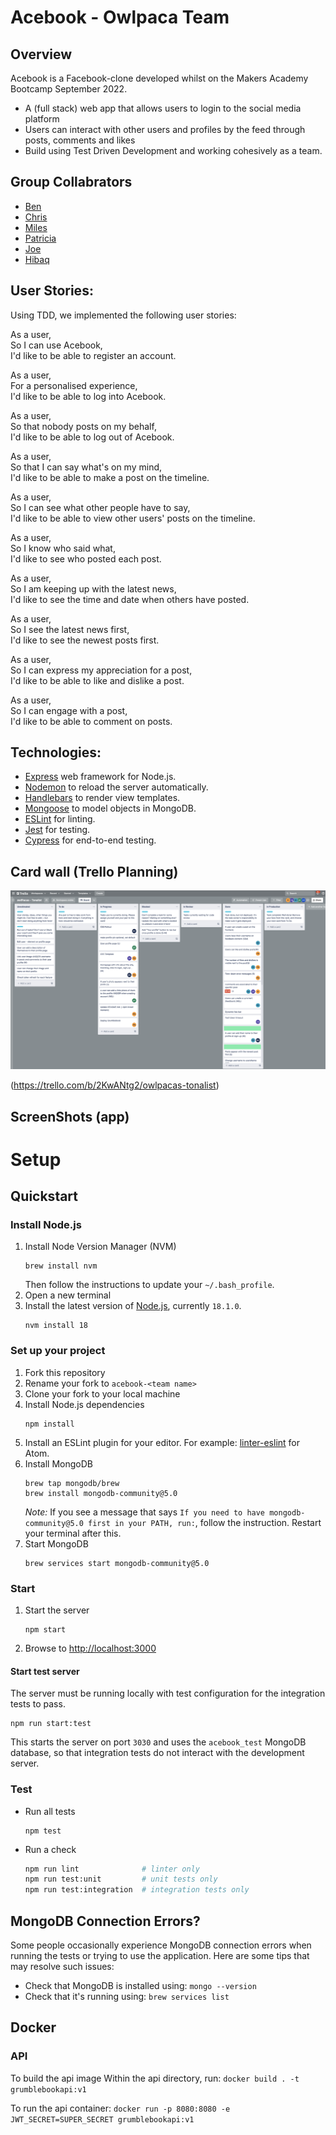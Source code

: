 # Acebook - Owlpaca Team

## Overview

Acebook is a Facebook-clone developed whilst on the Makers Academy Bootcamp September 2022.

- A (full stack) web app that allows users to login to the social media platform
- Users can interact with other users and profiles by the feed through posts, comments and likes
- Build using Test Driven Development and working cohesively as a team.

## Group Collabrators

- [Ben](https://github.com/eggs-benny)
- [Chris](https://github.com/AUTOMCAS)
- [Miles](https://github.com/Cragg87)
- [Patricia](https://github.com/PatriciaGN)
- [Joe](https://github.com/JoeOsborne77)
- [Hibaq](https://github.com/hibscodes)

## User Stories:

Using TDD, we implemented the following user stories:

As a user,  
So I can use Acebook,  
I'd like to be able to register an account.

As a user,  
For a personalised experience,  
I'd like to be able to log into Acebook.

As a user,  
So that nobody posts on my behalf,  
I'd like to be able to log out of Acebook.

As a user,  
So that I can say what's on my mind,  
I'd like to be able to make a post on the timeline.

As a user,  
So I can see what other people have to say,  
I'd like to be able to view other users' posts on the timeline.

As a user,  
So I know who said what,  
I'd like to see who posted each post.

As a user,  
So I am keeping up with the latest news,  
I'd like to see the time and date when others have posted.

As a user,  
So I see the latest news first,  
I'd like to see the newest posts first.

As a user,  
So I can express my appreciation for a post,  
I'd like to be able to like and dislike a post.

As a user,  
So I can engage with a post,  
I'd like to be able to comment on posts.

## Technologies:

- [Express](https://expressjs.com/) web framework for Node.js.
- [Nodemon](https://nodemon.io/) to reload the server automatically.
- [Handlebars](https://handlebarsjs.com/) to render view templates.
- [Mongoose](https://mongoosejs.com) to model objects in MongoDB.
- [ESLint](https://eslint.org) for linting.
- [Jest](https://jestjs.io/) for testing.
- [Cypress](https://www.cypress.io/) for end-to-end testing.

## Card wall (Trello Planning)

![Trello Screenshot](./public/images/Trello_screenshot.png)

(https://trello.com/b/2KwANtg2/owlpacas-tonalist)

## ScreenShots (app)

# Setup

## Quickstart

### Install Node.js

1. Install Node Version Manager (NVM)
   ```
   brew install nvm
   ```
   Then follow the instructions to update your `~/.bash_profile`.
2. Open a new terminal
3. Install the latest version of [Node.js](https://nodejs.org/en/), currently `18.1.0`.
   ```
   nvm install 18
   ```

### Set up your project

1. Fork this repository
2. Rename your fork to `acebook-<team name>`
3. Clone your fork to your local machine
4. Install Node.js dependencies
   ```
   npm install
   ```
5. Install an ESLint plugin for your editor. For example: [linter-eslint](https://github.com/AtomLinter/linter-eslint) for Atom.
6. Install MongoDB
   ```
   brew tap mongodb/brew
   brew install mongodb-community@5.0
   ```
   _Note:_ If you see a message that says `If you need to have mongodb-community@5.0 first in your PATH, run:`, follow the instruction. Restart your terminal after this.
7. Start MongoDB
   ```
   brew services start mongodb-community@5.0
   ```

### Start

1. Start the server
   ```
   npm start
   ```
2. Browse to [http://localhost:3000](http://localhost:3000)

#### Start test server

The server must be running locally with test configuration for the
integration tests to pass.

```
npm run start:test
```

This starts the server on port `3030` and uses the `acebook_test` MongoDB database,
so that integration tests do not interact with the development server.

### Test

- Run all tests
  ```
  npm test
  ```
- Run a check
  ```bash
  npm run lint              # linter only
  npm run test:unit         # unit tests only
  npm run test:integration  # integration tests only
  ```

## MongoDB Connection Errors?

Some people occasionally experience MongoDB connection errors when running the tests or trying to use the application. Here are some tips that may resolve such issues:

- Check that MongoDB is installed using: `mongo --version`
- Check that it's running using: `brew services list`

## Docker

### API

To build the api image
Within the api directory, run: `docker build . -t grumblebookapi:v1`

To run the api container: `docker run -p 8080:8080 -e JWT_SECRET=SUPER_SECRET grumblebookapi:v1`
